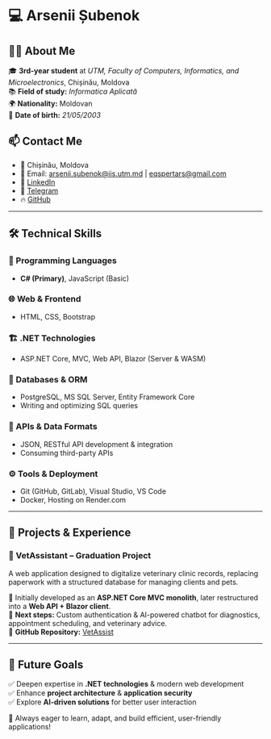 # 💻 Arsenii Șubenok

## 👨‍💻 About Me

🎓 **3rd-year student** at *UTM, Faculty of Computers, Informatics, and Microelectronics*, Chișinău, Moldova  
📚 **Field of study:** *Informatica Aplicată*  
🌍 **Nationality:** Moldovan  
📅 **Date of birth:** *21/05/2003*  

## 📫 Contact Me

- 📍 Chișinău, Moldova
- 📧 Email: [arsenii.subenok@iis.utm.md](mailto:arsenii.subenok@iis.utm.md) | [eqspertars@gmail.com](mailto:eqspertars@gmail.com)
- 🔗 [LinkedIn](https://www.linkedin.com/in/arsenii-%C8%99ubenok-95b5342a2/)
- 💬 [Telegram](https://t.me/gwertysprob)
- 🔥 [GitHub](https://github.com/qwertyprob)

---

## 🛠️ Technical Skills

### 🚀 Programming Languages
- **C# (Primary)**, JavaScript (Basic)

### 🌐 Web & Frontend
- HTML, CSS, Bootstrap

### 🏗️ .NET Technologies
- ASP.NET Core, MVC, Web API, Blazor (Server & WASM)

### 📂 Databases & ORM
- PostgreSQL, MS SQL Server, Entity Framework Core
- Writing and optimizing SQL queries

### 🔌 APIs & Data Formats
- JSON, RESTful API development & integration
- Consuming third-party APIs

### ⚙️ Tools & Deployment
- Git (GitHub, GitLab), Visual Studio, VS Code
- Docker, Hosting on Render.com

---

## 📂 Projects & Experience

### 🏥 VetAssistant – Graduation Project  
A web application designed to digitalize veterinary clinic records, replacing paperwork with a structured database for managing clients and pets.

🔹 Initially developed as an **ASP.NET Core MVC monolith**, later restructured into a **Web API + Blazor client**.  
🔹 **Next steps:** Custom authentication & AI-powered chatbot for diagnostics, appointment scheduling, and veterinary advice.  
🔹 **GitHub Repository:** [VetAssist](https://github.com/yourusername/VetAssist)

---

## 🎯 Future Goals

✅ Deepen expertise in **.NET technologies** & modern web development  
✅ Enhance **project architecture** & **application security**  
✅ Explore **AI-driven solutions** for better user interaction  

🚀 Always eager to learn, adapt, and build efficient, user-friendly applications!
